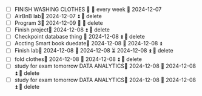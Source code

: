 - [ ] FINISH WASHING CLOTHES 🔽  🔁 every week 📅 2024-12-07
- [ ] AirBnB lab📅 2024-12-07 ⏫ 🏁 delete 
- [ ] Program 3📅 2024-12-09 🔼 🏁 delete 
- [ ] Finish project📅 2024-12-08 ⏫ 🏁 delete 
- [ ] Checkpoint database thing 📅 2024-12-08 ⏫ 🏁 delete 
- [ ] Accting Smart book duedate📅 2024-12-08 🛫 2024-12-08 ⏫ 
- [ ] Finish lab📅 2024-12-08 🛫 2024-12-08 ⏳ 2024-12-08 ⏫ 🏁 delete 
- [ ] fold clothes📅 2024-12-08 🛫 2024-12-08 ⏫ 🏁 delete
- [ ] study for exam tomorrow DATA ANALYTICS📅 2024-12-08 🛫 2024-12-08 ⏫ 🏁 delete 
- [ ] study for exam tomorrow DATA ANALYTICS📅 2024-12-08 🛫 2024-12-08 ⏫ 🏁 delete